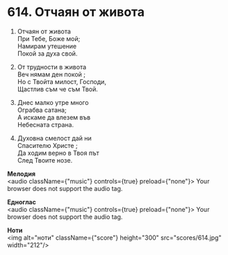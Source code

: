 # 614. Отчаян от живота

1. Отчаян от живота  
При Тебе, Боже мой;  
Намирам утешение  
Покой за духа свой.  

2. От трудности в живота  
Веч нямам ден покой ;  
Но с Твойта милост, Господи,  
Щастлив съм че съм Твой.  

3. Днес малко утре много  
Ограбва сатана;  
А искаме да влезем във  
Небесната страна.  

4. Духовна смелост дай ни  
Спасителю Христе ;  
Да ходим верно в Твоя път  
След Твоите нозе.

**Мелодия**  
<audio className={"music"} controls={true} preload={"none"}>
    <source src="mp3/614.mp3" type="audio/mpeg"/>
    Your browser does not support the audio tag.
</audio>

**Едноглас**  
<audio className={"music"} controls={true} preload={"none"}>
    <source src="transp/614.mp3" type="audio/mpeg"/>
    Your browser does not support the audio tag.
</audio>

**Ноти**  
<img alt="ноти" className={"score"} height="300" src="scores/614.jpg" width="212"/>
